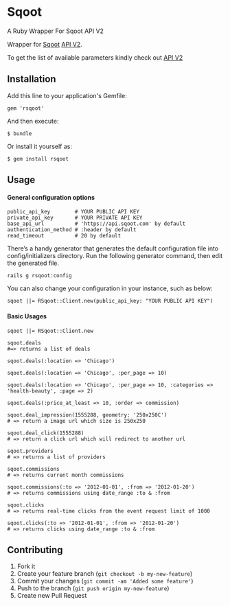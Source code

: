 Sqoot
======

A Ruby Wrapper For Sqoot API V2

Wrapper for [Sqoot](http://www.sqoot.com) [API V2](http://docs.sqoot.com/v2/overview.html).

To get the list of available parameters kindly check out [API V2](http://docs.sqoot.com/v2/overview.html)

## Installation

Add this line to your application's Gemfile:

    gem 'rsqoot'

And then execute:

    $ bundle

Or install it yourself as:

    $ gem install rsqoot

## Usage

#### General configuration options

    public_api_key        # YOUR PUBLIC API KEY
    private_api_key       # YOUR PRIVATE API KEY
    base_api_url          # 'https://api.sqoot.com' by default
    authentication_method # :header by default
    read_timeout          # 20 by default

There’s a handy generator that generates the default configuration file into config/initializers directory. Run the following generator command, then edit the generated file.

    rails g rsqoot:config

You can also change your configuration in your instance, such as below:

    sqoot ||= RSqoot::Client.new(public_api_key: "YOUR PUBLIC API KEY")

#### Basic Usages

    sqoot ||= RSqoot::Client.new

    sqoot.deals
    #=> returns a list of deals

    sqoot.deals(:location => 'Chicago')

    sqoot.deals(:location => 'Chicago', :per_page => 10)

    sqoot.deals(:location => 'Chicago', :per_page => 10, :categories => 'health-beauty', :page => 2)

    sqoot.deals(:price_at_least => 10, :order => commission)

    sqoot.deal_impression(1555288, geometry: '250x250C')
    # => return a image url which size is 250x250

    sqoot.deal_click(1555288)
    # => return a click url which will redirect to another url

    sqoot.providers
    # => returns a list of providers

    sqoot.commissions
    # => returns current month commissions

    sqoot.commissions(:to => '2012-01-01', :from => '2012-01-20')
    # => returns commissions using date_range :to & :from

    sqoot.clicks
    # => returns real-time clicks from the event request limit of 1000

    sqoot.clicks(:to => '2012-01-01', :from => '2012-01-20')
    # => returns clicks using date_range :to & :from

## Contributing

1. Fork it
2. Create your feature branch (`git checkout -b my-new-feature`)
3. Commit your changes (`git commit -am 'Added some feature'`)
4. Push to the branch (`git push origin my-new-feature`)
5. Create new Pull Request
